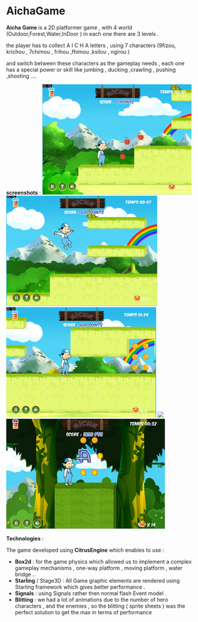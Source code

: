 # AichaGame

<b>Aicha Game </b> is a 2D platformer game , with 4 world (Outdoor,Forest,Water,InDoor ) in each one there are 3 levels .

the player has to collect A I C H A letters , using 7 characters (9fizou, krichou , 7chimou , frihou ,fhimou ,ksilou , ngirou )

and switch between these characters as the gameplay needs , each one has a special power or skill like jumbing , ducking ,crawling , pushing ,shooting  ....

<b>screenshots</b> :
<img src="img/im1.png" with='400' height='296'/>
<img src="img/im2.png" with='400' height='296'/>
<img src="img/im3.png" with='400' height='296'/>
<img src="img/im4.jpeg" with='400' height='296'/>
<img src="img/im5.png" with='400' height='296'/>

<b>Technologies</b> :

The game developed using <b>CitrusEngine</b> which enables to use :

- <b>Box2d</b> : for the game physics which allowed us to implement a complex gameplay mechanisms  , one-way platform , moving platform , water bridge ..
- <b>Starling</b> / Stage3D : All Game graphic elements are rendered using Starling framework which gives better performance .
- <b>Signals</b> : using Signals rather then normal flash Event model .
- <b>Blitting</b> : we had a lot of animations due to the number of hero characters , and the enemies , so the blitting ( sprite sheets ) was the perfect solution to get the max in terms of performance
